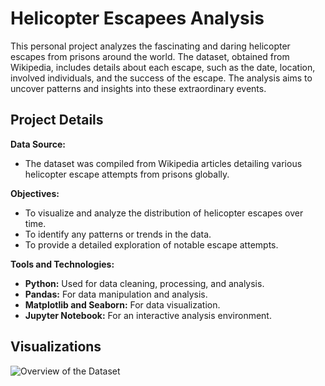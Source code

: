 # Helicopter Escapees Analysis

This personal project analyzes the fascinating and daring helicopter escapes from prisons around the world. The dataset, obtained from Wikipedia, includes details about each escape, such as the date, location, involved individuals, and the success of the escape. The analysis aims to uncover patterns and insights into these extraordinary events.

## Project Details

**Data Source:**
- The dataset was compiled from Wikipedia articles detailing various helicopter escape attempts from prisons globally.

**Objectives:**
- To visualize and analyze the distribution of helicopter escapes over time.
- To identify any patterns or trends in the data.
- To provide a detailed exploration of notable escape attempts.

**Tools and Technologies:**
- **Python:** Used for data cleaning, processing, and analysis.
- **Pandas:** For data manipulation and analysis.
- **Matplotlib and Seaborn:** For data visualization.
- **Jupyter Notebook:** For an interactive analysis environment.


## Visualizations
![Overview of the Dataset](https://drive.google.com/file/d/1RCooku3qLZMuXREZoXzH7xxFPKB9mvTN/view?usp=sharing)
